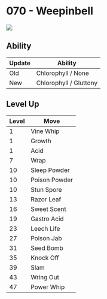 # 070 - Weepinbell
![][070]

## Ability

Update | Ability
---    | ---
Old    | Chlorophyll / None
New    | Chlorophyll / Gluttony

## Level Up

Level | Move
---   | ---
  1   | Vine Whip
  1   | Growth
  1   | Acid
  7   | Wrap
 10   | Sleep Powder
 10   | Poison Powder
 10   | Stun Spore
 13   | Razor Leaf
 16   | Sweet Scent
 19   | Gastro Acid
 23   | Leech Life
 27   | Poison Jab
 31   | Seed Bomb
 35   | Knock Off
 39   | Slam
 43   | Wring Out
 47   | Power Whip



[070]: ../img/pokemon/070.png
